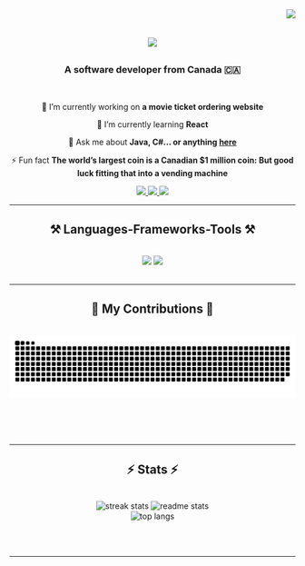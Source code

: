 <img align="right" src="https://visitor-badge.laobi.icu/badge?page_id=Maqbul-Pasha.Maqbul-Pasha" />

<h1 align="center">
    <img src="https://readme-typing-svg.herokuapp.com/?font=Righteous&size=35&center=true&vCenter=true&width=500&height=70&duration=4000&lines=Hi+There!+👋;+I'm+Maqbul+Pasha!;" />
</h1>

<h3 align="center">A software developer from Canada 🇨🇦</h3>

<br/>

<div align="center">
 
 🔭 I’m currently working on **a movie ticket ordering website**
 
 🌱 I’m currently learning **React**

💬 Ask me about **Java, C#... or anything [here](https://github.com/Maqbul-Pasha/Maqbul-Pasha/issues)**

⚡ Fun fact **The world’s largest coin is a Canadian $1 million coin: But good luck fitting that into a vending machine**

 </div>
 
<div align="center"> 
  <a href="mailto:maqbul.pasha13@gmail.com">
    <img src="https://img.shields.io/badge/Gmail-333333?style=for-the-badge&logo=gmail&logoColor=red" />
  </a>
  <a href="https://www.linkedin.com/in/maqbul-pasha-ab7638190/" target="_blank">
    <img src="https://img.shields.io/badge/LinkedIn-0077B5?style=for-the-badge&logo=linkedin&logoColor=white" target="_blank" />
  </a>
  <a href="https://www.github.com/Maqbul-Pasha" target="_blank">
     <img src="https://img.shields.io/badge/Portfolio-FF5722?style=for-the-badge&logo=todoist&logoColor=white" target="_blank" /> 
  </a>
</div>

 <hr/>
 
<h2 align="center">⚒️ Languages-Frameworks-Tools ⚒️</h2>
<br/>
<div align="center">
    <img src="https://skillicons.dev/icons?i=html,css,bootstrap,javascript,vscode,github,git" />
    <img src="https://skillicons.dev/icons?i=java,cs,mysql,php,swift" /><br>
</div>

<br/>
<hr/>

<div align="center">
  <h2>🐍 My Contributions 🐍</h2>
  <br>
  <img alt="snake eating my contributions" src="https://raw.githubusercontent.com/Maqbul-Pasha/Maqbul-Pasha/output/github-contribution-grid-snake.svg" />
  
  <br/><br/><br/>
</div>

<hr/>

<h2 align="center">⚡ Stats ⚡</h2>
<br>
<div align=center>
  <img width=390 src="https://github-readme-streak-stats.vercel.app/?user=Maqbul-Pasha&theme=react&border_radius=10" alt="streak stats"/>
  <img width=390 src="https://github-readme-stats.vercel.app/api?username=Maqbul-Pasha&count_private=true&show_icons=true&theme=react&rank_icon=github&border_radius=10" alt="readme stats" />
  <br/>
  <img width=325 align="center" src="https://github-readme-stats.vercel.app/api/top-langs/?username=Maqbul-Pasha&hide=HTML&langs_count=8&layout=compact&theme=react&border_radius=10&size_weight=0.5&count_weight=0.5&exclude_repo=github-readme-stats" alt="top langs" />
</div>

<br/><br/>

<hr/>

<br/>


